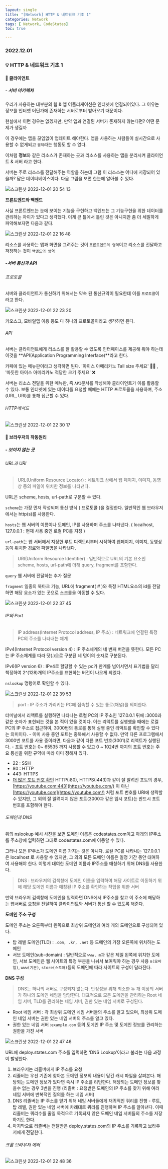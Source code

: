 ```yaml
---
layout: single
title: "[Network] HTTP & 네트워크 기초 1"
categories: Network
tags: [ Network, CodeStates]
toc: true

---
```


### 2022.12.01

### 💡  HTTP & 네트워크 기초 1

#### 📌 클라이언트 

##### - 서버 아키텍처

우리가 사용하는 대부분의 웹 & 앱 어플리케이션은 인터넷에 연결되어있다. 그 이유는 정보를 인터넷 어딘가에 존재하는 서버로부터 받아오기 때문이다.

현실에서 이런 경우는 없겠지만, 만약 앱과 연결된 서버가 존재하지 않는다면? 어떤 문제가 생길까 

이 경우에는 앱을 끊임없이 업데이트 해야한다. 앱을 사용하는 사람들이 실시간으로 사용할 수 없게되고 `결제`라는 행동도 할 수 없다. 

이처럼 **정보**와 같은 리소스가 존재하는 곳과 리소스를 사용하는 앱을 분리시켜 클라이언트 & 서버 라고 한다. 

서버는 주로 리소스를 전달해주는 역할을 하는데 그럼 이 리소스는 어디에 저장되어 있을까? 답은 데이터베이스이다. 다음 그림을 보면 한눈에 알아볼 수 있다. 

![스크린샷 2022-12-01 20 54 13](https://user-images.githubusercontent.com/104547038/205046443-2ccb908e-f494-4101-8638-d1db5a2eaf12.png)



**프론트엔드와 백엔드**

사실 프론트엔드는 눈에 보이는 기능을 구현하고 백엔드는 그 기능구현을 위한 데이터를 관리하는 차이가 있다고 생각했다. 이게 큰 틀에서 틀린 것은 아니지만 좀 더 세밀하게 파악해보자면 다음과 같다. 

![스크린샷 2022-12-01 22 16 48](https://user-images.githubusercontent.com/104547038/205062474-684c2597-5ac0-441b-bd59-ac6d9c049d00.png)

리소스를 사용하는 앱과 화면을 그려주는 것이 `프론트엔드의 영역`이고 리소스를 전달하고 저장하는 것이 `백엔드의 영역`



##### -서버 통신과 API

###### 프로토콜

서버와 클라이언트가 통신하기 위해서는 약속 된 통신규약이 필요한데 이를 `프로토콜`이라고 한다. 

![스크린샷 2022-12-01 22 23 20](https://user-images.githubusercontent.com/104547038/205063835-79779f40-311c-4473-8810-084368ae70c1.png)

키오스크, 모바일앱 이용 등도 다 하나의 프로토콜이라고 생각하면 된다. 



###### API

서버는 클라이언트에게 리소스를 잘 활용할 수 있도록 인터페이스를 제공해 줘야 하는데 이것을 **API(Application Programming Interface)**라고 한다. 

카페에 있는 메뉴판이라고 생각하면 된다. '아이스 아메리카노 Tall size 주세요' 🙆‍♂️ , '따듯한 아이스 아메리카노 적당한 크기 주세요' ❌

서버는 리소스 전달을 위한 메뉴판, 즉 `API`문서를 작성해야 클라이언트가 이를 활용할 수 있다. 보통 인터넷에 있는 데이터를 요청할 때에는 HTTP 프로토콜을 사용하며, 주소(URL, URI)를 통해 접근할 수 있다. 



###### HTTP메서드

![스크린샷 2022-12-01 22 30 17](https://user-images.githubusercontent.com/104547038/205065302-6833a634-a760-410c-b880-31438eb91648.png)



#### 📌 브라우저의 작동원리 

##### - 보이지 않는 곳

###### URL과 URI

> URL(Uniform Resource Locator) :
> 네트워크 상에서 웹 페이지, 이미지, 동영상 등의 파일이 위치한 정보를 나타낸다.

URL은 scheme, hosts, url-path로 구분할 수 있다. 

`scheme`는 가장 먼저 작성되며 통신 방식 ( 프로토콜 )을 결정한다. 일반적인 웹 브라우저에서는 http(s)를 사용한다. 

`hosts`는 웹 서버의 이름이나 도메인, IP를 사용하며 주소를 나타낸다. ( localhost, 127.0.0.1 : 현재 사용 중인 로컬 PC를 지칭 )

`url-path`는 웹 서버에서 지정한 루트 디렉토리부터 시작하여 웹페이지, 이미지, 동영상 등이 위치한 경로와 파일명을 나타낸다. 

> URI(Uniform Resource Identifier) :
> 일반적으로 URL의 기본 요소인 scheme, hosts, url-path에 더해 query, fragment를 포함한다.

`query` 웹 서버에 전달하는 추가 질문

`fragment` 일종의 북마크 기능, URL에 fragment( # )와 특정 HTML요소의 id를 전달하면 해당 요소가 있는 곳으로 스크롤을 이동할 수 있다. 

![스크린샷 2022-12-01 22 37 45](https://user-images.githubusercontent.com/104547038/205066953-094b3245-d10b-4210-a89d-18525562dd59.png)



###### IP와 Port

> IP address(Internet Protocol address, IP 주소) :
> 네트워크에 연결된 특정 PC의 주소를 나타내는 체계

IPv4(Internet Protocol version 4) : IP 주소체계의 네 번째 버전을 뜻한다. 모든 PC는 IP 주소체계를 따라 닷(.)으로 구분된 네 덩이의 숫자로 구분된다.

IPv6(IP version 6) : IPv4로 할당할 수 있는 pc가 한계를 넘어서면서 표기법을 달리 책정하여 2^(128)개의 IP주소를 표현하는 버전이 나오게 되었다.

`nslookup` 명령어로 확인할 수 있다. 

![스크린샷 2022-12-01 22 39 53](https://user-images.githubusercontent.com/104547038/205067425-5c01b837-135e-4b79-b8f3-3c14074dab94.png)



> port :
> IP 주소가 가리키는 PC에 접속할 수 있는 통로(채널)를 의미한다.

터미널에서 리액트를 실행하면 나타나는 로컬 PC의 IP 주소인 127.0.0.1 뒤에 :3000과 같은 숫자가 표현되는 것을 본 적이 있을 것이다.
이는 리액트를 실행했을 때에는 로컬 PC의 IP 주소로 접근하여, 3000번의 통로를 통해 실행 중인 리액트를 확인할 수 있다는 의미이다.
\- 이미 사용 중인 포트는 중복해서 사용할 수 없다. 만약 다른 프로그램에서 3000번 포트를 사용 중이라면, 다음과 같이 다른 포트 번호(3001)로 리액트가 실행된다.
\- 포트 번호는 0~ 65535 까지 사용할 수 있고 0 ~ 1024번 까지의 포트 번호는 주요 통신을 위한 규약에 따라 이미 정해져 있다.

- 22 : SSH
- 80 : HTTP
- 443: HTTPS
- [더 많은 포트 번호 확인](https://en.wikipedia.org/wiki/List_of_TCP_and_UDP_port_numbers)
  HTTP(:80), HTTPS(:443)과 같이 잘 알려진 포트의 경우, [https://youtube.com:443](https://youtube.com/) 이 아닌 [https://youtube.com](https://youtube.com/) 처럼 포트 번호를 URI에 생략할 수 있지만, 그 외의 잘 알려지지 않은 포트(3000과 같은 임시 포트)는 반드시 포트 번호를 포함해야 한다.



###### 도메인과 DNS

위의 nslookup 예시 사진을 보면 도메인 이름은  codestates.com이고 아래의 IP주소를 주소창에 입력하면 그대로 codestates.com에 이동할 수 있다. 

그러나 모든 IP주소가 도메인 이름 가지는 것은 아니다. 로컬 PC를 나타내는 127.0.0.1 은 localhost 로 사용할 수 있지만, 그 외의 모든 도메인 이름은 일정 기간 동안 대여하여 사용해야 한다. 이렇게 대여한 도메인 이름과 IP주소를 매칭하기 위해 DNS를 사용한다.

> DNS :
> 브라우저의 검색창에 도메인 이름을 입력하여 해당 사이트로 이동하기 위해 해당 도메인 이름과 매칭된 IP 주소를 확인하는 작업을 위한 서버

만약 브라우저 검색창에 도메인을 입력하면 DNS에서 IP주소를 찾고 이 주소에 해당하는 웹서버로 요청을 전달하여 클라이언트와 서버가 통신 할 수 있도록 해준다.

**도메인 주소 구성**

도메인 주소는 오른쪽부터 왼쪽으로 최상위 도메인과 여러 개의 도메인으로 구성되어 있다.

- 탑 레벨 도메인(TLD) : `.com, .kr, .net` 등 도메인의 가장 오른쪽에 위치하는 도메인
- 서브 도메인(sub-domain) : 일반적으로 `www, m`과 같은 제일 왼쪽에 위치한 도메인, 서브 도메인은 웹 사이트의 특정 부분을 나눠서 보여줘야 하는 경우 사용
  `m(모바일)`, `www(기본)`, `store(스토어)`등의 도메인에 따라 사이트의 구성이 달라진다.

**DNS 구성**

> DNS는 하나의 서버로 구성되지 않는다.
> 안정성을 위해 최소한 두 개 이상의 서버가 하나의 도메인 네임을 담당한다.
> 대표적으로 모든 도메인을 관리하는 Root 네임 서버, TLD를 관리하는 네임 서버, 권한 있는 네임 서버로 구성된다.

- Root 네임 서버 : 각 최상위 도메인 네임 서버들의 주소를 알고 있으며, 최상위 도메인 네임 서버는 권한 있는 네임 서버의 주소를 알고 있다.
- 권한 있는 네임 서버 :`example.com` 등의 도메인 IP 주소 및 도메인 정보를 관리하는 권한을 가진 서버

![스크린샷 2022-12-01 22 47 46](https://user-images.githubusercontent.com/104547038/205069149-b65e5e12-bfce-4027-a28b-0dfe96ee8dea.png)

URL에 deploy.states.com 주소를 입력하면 ‘DNS Lookup’이라고 불리는 다음 과정이 발생한다.

1. 브라우저는 리졸버에게 IP 주소를 요청
2. 리졸버는 우선 기존에 찾아본 도메인 정보의 내용이 담긴 캐시 파일을 살펴본다. 해당되는 도메인 정보가 있다면 즉시 IP 주소를 리턴한다. 해당되는 도메인 정보를 찾을수 없는 경우 3번을 진행
   (리졸버 : 요청받은 도메인의 IP 주소를 찾기 위해 여러 네임 서버에 반복적인 질의를 하는 네임 서버)
3. DNS 리졸버는 IP 주소를 얻기 위해 네임 서버들에게 재귀적인 쿼리를 진행 - 루트, 탑 레벨, 권한 있는 네임 서버에 차례대로 쿼리를 진행하며 IP 주소를 알아낸다.
   이때 리졸버는 쿼리수를 줄일 목적으로 기록되지 않은 도메인 네임 서버들의 주소를 저장하기도 한다.
4. 마지막으로 리졸버는 전달받은 deploy.states.com의 IP 주소를 기록하고 브라우저에게 전달한다.



###### 크롬 브라우저 에러

![스크린샷 2022-12-01 22 48 36](https://user-images.githubusercontent.com/104547038/205069324-62898adc-0a5f-46b2-adfc-41a77d943aba.png)